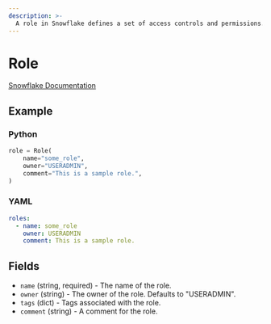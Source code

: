 ```yaml
---
description: >-
  A role in Snowflake defines a set of access controls and permissions.
---
```


# Role

[Snowflake Documentation](https://docs.snowflake.com/en/sql-reference/sql/create-role)

## Example

### Python

```python
role = Role(
    name="some_role",
    owner="USERADMIN",
    comment="This is a sample role.",
)
```

### YAML

```yaml
roles:
  - name: some_role
    owner: USERADMIN
    comment: This is a sample role.
```

## Fields

* `name` (string, required) - The name of the role.
* `owner` (string) - The owner of the role. Defaults to "USERADMIN".
* `tags` (dict) - Tags associated with the role.
* `comment` (string) - A comment for the role.



